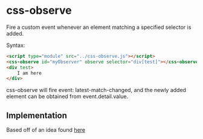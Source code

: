 # css-observe
Fire a custom event whenever an element matching a specified selector is added.

Syntax:

```html
<script type="module" src="../css-observe.js"></script>
<css-observe id="myObserver" observe selector="div[test]"></css-observe>
<div test>
    I am here
</div>
```

css-observe will fire event: latest-match-changed, and the newly added element can be obtained from event.detail.value.

<!--
```
<custom-element-demo>
  <template>
    <script async type="module" src="https://unpkg.com/p-d.p-u@0.0.67/p-d-x.js?module"></script>
    <script type="module" src="https://unpkg.com/css-observe@0.0.1/css-observe.js?module"></script>
    <css-observe disabled id="myObserver" observe selector="div[test]"></css-observe>
    <p-d on="latest-match-changed" skip-init to="{innerText:detail.value.dataset.message}"></p-d>
    <div></div>
    <hr>
    <div test data-message="hello">
        I am here
    </div>
  </template>
</custom-element-demo>
```
-->

## Implementation 

Based off of an idea found [here](https://davidwalsh.name/detect-node-insertion)